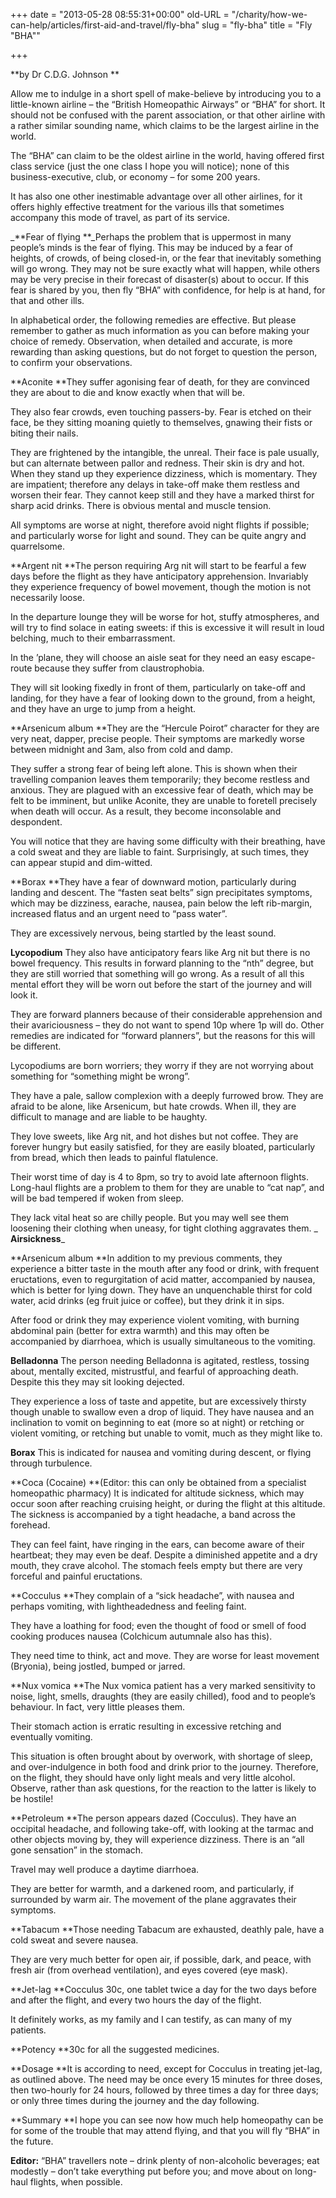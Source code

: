 +++
date = "2013-05-28 08:55:31+00:00"
old-URL = "/charity/how-we-can-help/articles/first-aid-and-travel/fly-bha"
slug = "fly-bha"
title = "Fly \"BHA\""

+++

**by Dr C.D.G. Johnson **

Allow me to indulge in a short spell of make-believe by introducing you to a little-known airline – the “British Homeopathic Airways” or “BHA” for short. It should not be confused with the parent association, or that other airline with a rather similar sounding name, which claims to be the largest airline in the world.

The “BHA” can claim to be the oldest airline in the world, having offered first class service (just the one class I hope you will notice); none of this business-executive, club, or economy – for some 200 years.

It has also one other inestimable advantage over all other airlines, for it offers highly effective treatment for the various ills that sometimes accompany this mode of travel, as part of its service.

_**Fear of flying
**_Perhaps the problem that is uppermost in many people’s minds is the fear of flying. This may be induced by a fear of heights, of crowds, of being closed-in, or the fear that inevitably something will go wrong. They may not be sure exactly what will happen, while others may be very precise in their forecast of disaster(s) about to occur. If this fear is shared by you, then fly “BHA” with confidence, for help is at hand, for that and other ills.

In alphabetical order, the following remedies are effective. But please remember to gather as much information as you can before making your choice of remedy. Observation, when detailed and accurate, is more rewarding than asking questions, but do not forget to question the person, to confirm your observations.

**Aconite
**They suffer agonising fear of death, for they are convinced they are about to die and know exactly when that will be.

They also fear crowds, even touching passers-by. Fear is etched on their face, be they sitting moaning quietly to themselves, gnawing their fists or biting their nails.

They are frightened by the intangible, the unreal. Their face is pale usually, but can alternate between pallor and redness. Their skin is dry and hot. When they stand up they experience dizziness, which is momentary. They are impatient; therefore any delays in take-off make them restless and worsen their fear. They cannot keep still and they have a marked thirst for sharp acid drinks. There is obvious mental and muscle tension.

All symptoms are worse at night, therefore avoid night flights if possible; and particularly worse for light and sound. They can be quite angry and quarrelsome.

**Argent nit
**The person requiring Arg nit will start to be fearful a few days before the flight as they have anticipatory apprehension. Invariably they experience frequency of bowel movement, though the motion is not necessarily loose.

In the departure lounge they will be worse for hot, stuffy atmospheres, and will try to find solace in eating sweets: if this is excessive it will result in loud belching, much to their embarrassment.

In the ’plane, they will choose an aisle seat for they need an easy escape-route because they suffer from claustrophobia.

They will sit looking fixedly in front of them, particularly on take-off and landing, for they have a fear of looking down to the ground, from a height, and they have an urge to jump from a height.

**Arsenicum album
**They are the “Hercule Poirot” character for they are very neat, dapper, precise people. Their symptoms are markedly worse between midnight and 3am, also from cold and damp.

They suffer a strong fear of being left alone. This is shown when their travelling companion leaves them temporarily; they become restless and anxious. They are plagued with an excessive fear of death, which may be felt to be imminent, but unlike Aconite, they are unable to foretell precisely when death will occur. As a result, they become inconsolable and despondent.

You will notice that they are having some difficulty with their breathing, have a cold sweat and they are liable to faint. Surprisingly, at such times, they can appear stupid and dim-witted.

**Borax
**They have a fear of downward motion, particularly during landing and descent. The “fasten seat belts” sign precipitates symptoms, which may be dizziness, earache, nausea, pain below the left rib-margin, increased flatus and an urgent need to “pass water”.

They are excessively nervous, being startled by the least sound.

**Lycopodium**
They also have anticipatory fears like Arg nit but there is no bowel frequency. This results in forward planning to the “nth” degree, but they are still worried that something will go wrong. As a result of all this mental effort they will be worn out before the start of the journey and will look it.

They are forward planners because of their considerable apprehension and their avariciousness – they do not want to spend 10p where 1p will do. Other remedies are indicated for “forward planners”, but the reasons for this will be different.

Lycopodiums are born worriers; they worry if they are not worrying about something for “something might be wrong”.

They have a pale, sallow complexion with a deeply furrowed brow. They are afraid to be alone, like Arsenicum, but hate crowds. When ill, they are difficult to manage and are liable to be haughty.

They love sweets, like Arg nit, and hot dishes but not coffee. They are forever hungry but easily satisfied, for they are easily bloated, particularly from bread, which then leads to painful flatulence.

Their worst time of day is 4 to 8pm, so try to avoid late afternoon flights. Long-haul flights are a problem to them for they are unable to “cat nap”, and will be bad tempered if woken from sleep.

They lack vital heat so are chilly people. But you may well see them loosening their clothing when uneasy, for tight clothing aggravates them.
_
**Airsickness**_

**Arsenicum album
**In addition to my previous comments, they experience a bitter taste in the mouth after any food or drink, with frequent eructations, even to regurgitation of acid matter, accompanied by nausea, which is better for lying down. They have an unquenchable thirst for cold water, acid drinks (eg fruit juice or coffee), but they drink it in sips.

After food or drink they may experience violent vomiting, with burning abdominal pain (better for extra warmth) and this may often be accompanied by diarrhoea, which is usually simultaneous to the vomiting.

**Belladonna**
The person needing Belladonna is agitated, restless, tossing about, mentally excited, mistrustful, and fearful of approaching death. Despite this they may sit looking dejected.

They experience a loss of taste and appetite, but are excessively thirsty though unable to swallow even a drop of liquid. They have nausea and an inclination to vomit on beginning to eat (more so at night) or retching or violent vomiting, or retching but unable to vomit, much as they might like to.

**Borax**
This is indicated for nausea and vomiting during descent, or flying through turbulence.

**Coca (Cocaine)
**(Editor: this can only be obtained from a specialist homeopathic pharmacy) It is indicated for altitude sickness, which may occur soon after reaching cruising height, or during the flight at this altitude. The sickness is accompanied by a tight headache, a band across the forehead.

They can feel faint, have ringing in the ears, can become aware of their heartbeat; they may even be deaf. Despite a diminished appetite and a dry mouth, they crave alcohol. The stomach feels empty but there are very forceful and painful eructations.

**Cocculus
**They complain of a “sick headache”, with nausea and perhaps vomiting, with light­headedness and feeling faint.

They have a loathing for food; even the thought of food or smell of food cooking produces nausea (Colchicum autumnale also has this).

They need time to think, act and move. They are worse for least movement (Bryonia), being jostled, bumped or jarred.

**Nux vomica
**The Nux vomica patient has a very marked sensitivity to noise, light, smells, draughts (they are easily chilled), food and to people’s behaviour. In fact, very little pleases them.

Their stomach action is erratic resulting in excessive retching and eventually vomiting.

This situation is often brought about by overwork, with shortage of sleep, and over-indulgence in both food and drink prior to the journey. Therefore, on the flight, they should have only light meals and very little alcohol. Observe, rather than ask questions, for the reaction to the latter is likely to be hostile!

**Petroleum
**The person appears dazed (Cocculus). They have an occipital headache, and following take-off, with looking at the tarmac and other objects moving by, they will experience dizziness. There is an “all gone sensation” in the stomach.

Travel may well produce a daytime diarrhoea.

They are better for warmth, and a darkened room, and particularly, if surrounded by warm air. The movement of the plane aggravates their symptoms.

**Tabacum
**Those needing Tabacum are exhausted, deathly pale, have a cold sweat and severe nausea.

They are very much better for open air, if possible, dark, and peace, with fresh air (from overhead ventilation), and eyes covered (eye mask).

**Jet-lag
**Cocculus 30c, one tablet twice a day for the two days before and after the flight, and every two hours the day of the flight.

It definitely works, as my family and I can testify, as can many of my patients.

**Potency
**30c for all the suggested medicines.

**Dosage
**It is according to need, except for Cocculus in treating jet-lag, as outlined above. The need may be once every 15 minutes for three doses, then two-hourly for 24 hours, followed by three times a day for three days; or only three times during the journey and the day following.

**Summary
**I hope you can see now how much help homeopathy can be for some of the trouble that may attend flying, and that you will fly “BHA” in the future.

**Editor:** “BHA” travellers note – drink plenty of non-alcoholic beverages; eat modestly – don’t take everything put before you; and move about on long-haul flights, when possible.
